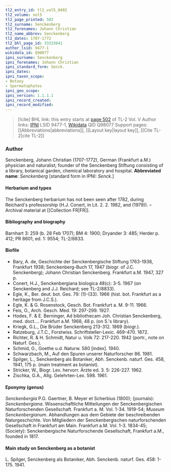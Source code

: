 ```yaml
---
tl2_entry_id: tl2_vol5_0492
tl2_volume: vol5
tl2_page_printed: 502
tl2_surname: Senckenberg
tl2_forenames: Johann Christian
tl2_name_abbrev: Senckenberg
tl2_dates: 1707-1772
tl2_bhl_page_id: 33333641
author_lsid: 9477-1
wikidata_id: Q98077
ipni_surname: Senckenberg
ipni_forenames: Johann Christian
ipni_standard_form: Senck.
ipni_dates: 
ipni_taxon_scope: 
- Botany
- Spermatophytes
ipni_geo_scope: 
ipni_version: 1.1.1.1
ipni_record_created: 
ipni_record_modified:
---
```


> [!cite] BHL link: this entry starts at [page 502](https://www.biodiversitylibrary.org/page/33333641) of TL-2 Vol. V
> Author links: [IPNI](https://www.ipni.org/a/9477-1) LSID 9477-1, [Wikidata](https://www.wikidata.org/wiki/Q98077) QID Q98077
> Support pages: [[Abbreviations|abbreviations]], [[Layout key|layout key]], [[Cite TL-2|cite TL-2]]

### Author

Senckenberg, Johann Christian (1707-1772), German (Frankfurt a.M.) physician and naturalist; founder of the Senckenberg Stiftung consisting of a library, botanical garden, chemical laboratory and hospital. 
**Abbreviated name**: *Senckenberg* \[standard form in IPNI: *Senck.*\]

#### Herbarium and types

The Senckenberg herbarium has not been seen after 1782, during Reichard's professorship (H.J. Conert, in Lit. 2. 2. 1982, and (1979)). – Archival material at [[Collection FR|FR]].

#### Bibliography and biography

Barnhart 3: 259 (b. 28 Feb 1707); BM 4: 1900; Dryander 3: 485; Herder p. 412; PR 8601, ed. 1: 9554; TL-2/8833.

#### Biofile

- Bary, A. de, Geschichte der Senckenbergische Stiftung 1763-1938, Frankfurt 1938; Senckenberg-Buch 17, 1947 (biogr. of J.C. Senckenberg); Johann Christian Senckenberg. Frankfurt a.M. 1947, 327 p.
- Conert, H.J., Senckenbergiana biologica 48(c): 3-5. 1967 (on Senckenberg and J.J. Reichard; see TL-2/8833).
- Egle, K., Ber. deut. bot. Ges. 79: (1)-(33). 1966 (hist. bot. Frankfurt as a heritage from J.C.S.).
- Egle, K. & G. Rosenstock, Gesch. Bot. Frankfurt a. M. 9-11. 1966.
- Feis, O., Arch. Gesch. Med. 19: 297-299. 1927.
- Hodes, F. & E. Berninger, Ad bibliothecam Joh. Christian Senckenberg, med. doct.... Frankfurt a.M. 1968, 48 p. (on S.'s library).
- Kriegk, G.L., Die Brüder Senckenberg 213-312. 1869 (biogr.).
- Ratzeburg, J.T.C., Forstwiss. Schriftsteller-Lexic. 469-470. 1872.
- Richter, R. & H. Schmidt, Natur u. Volk 72: 217-220. 1942 (portr., note on Naturf. Ges.).
- Schmid, G., Goethe u.d. Naturw. 580 \[index\]. 1940.
- Schwarzbach, M., Auf den Spuren unserer Naturforscher 86. 1981.
- Spilger, L., Senckenberg als Botaniker, Abh. Senckenb. naturf. Ges. 458, 1941, 175 p. (main treatment as botanist).
- Stricker, W., Biogr. Lex. hervorr. Ärzte ed. 3. 5: 226-227. 1962.
- Zischka, G.A., Allg. Gelehrten-Lex. 598. 1961.

#### Eponymy (genus)

*Senckenbergia* P.G. Gaertner, B. Meyer et Scherbius (1800); (journals): *Senckenbergiana*. Wissenschaftliche Mitteilungen der Senckenbergischen Naturforschenden Gesellschaft. Frankfurt a. M. Vol. 1-34. 1919-54; *Museum Senckenbergianum*. Abhandlungen aus dem Gebiete der beschreibenden Naturgeschichte. Von Mitgliedern der Senckenbergischen naturforschenden Gesellschaft in Frankfurt am Main. Frankfurt a.M. Vol. 1-3. 1834-45; (Society): Senckenbergische Naturforschende Gesellschaft, Frankfurt a.M., founded in 1817.

#### Main study on Senckenberg as a botanist

L. Spilger, Senckenberg als Botaniker, Abh. Senckenb. naturf. Ges. 458: 1-175. 1941.

